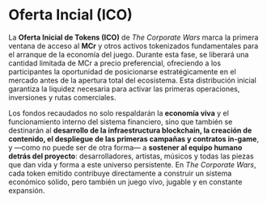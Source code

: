 # Oferta Incial (ICO)

La **Oferta Inicial de Tokens (ICO)** de _The Corporate Wars_ marca la primera ventana de acceso al **MCr** y otros activos tokenizados fundamentales para el arranque de la economía del juego. Durante esta fase, se liberará una cantidad limitada de MCr a precio preferencial, ofreciendo a los participantes la oportunidad de posicionarse estratégicamente en el mercado antes de la apertura total del ecosistema. Esta distribución inicial garantiza la liquidez necesaria para activar las primeras operaciones, inversiones y rutas comerciales.

Los fondos recaudados no solo respaldarán la **economía viva** y el funcionamiento interno del sistema financiero, sino que también se destinarán al **desarrollo de la infraestructura blockchain, la creación de contenido, el despliegue de las primeras campañas y contratos in-game**, y —como no puede ser de otra forma— a **sostener al equipo humano detrás del proyecto**: desarrolladores, artistas, músicos y todas las piezas que dan vida y forma a este universo persistente. En _The Corporate Wars_, cada token emitido contribuye directamente a construir un sistema económico sólido, pero también un juego vivo, jugable y en constante expansión.
